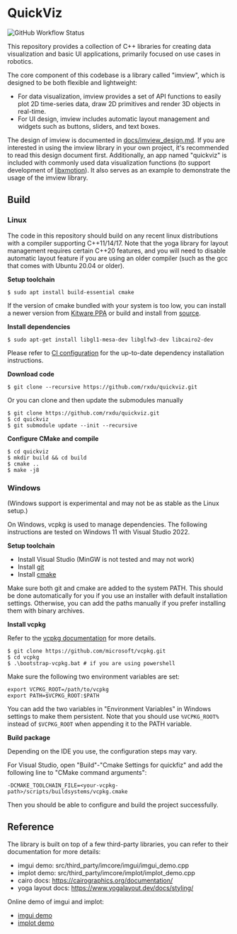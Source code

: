 # QuickViz

![GitHub Workflow Status](https://github.com/rxdu/quickviz/workflows/default/badge.svg)

This repository provides a collection of C++ libraries for creating data visualization and basic UI applications, primarily focused on use cases in robotics.

The core component of this codebase is a library called "imview", which is designed to be both flexible and lightweight:

* For data visualization, imview provides a set of API functions to easily plot 2D time-series data, draw 2D primitives
  and render 3D objects in real-time.
* For UI design, imview includes automatic layout management and widgets such as buttons, sliders, and text boxes.

The design of imview is documented in [docs/imview_design.md](docs/imview_design.md). If you are interested in using the imview library in your 
own project, it's recommended to read this design document first. Additionally, an app named "quickviz" is included with commonly used 
data visualization functions (to support development of [libxmotion](https://github.com/rxdu/libxmotion)). It also serves as an example to demonstrate 
the usage of the imview library.

## Build

### Linux

The code in this repository should build on any recent linux distributions with a compiler supporting C++11/14/17. Note
that the yoga library for layout management requires certain C++20 features, and you will need to disable automatic
layout feature if you are using an older compiler (such as the gcc that comes with Ubuntu 20.04 or older).

**Setup toolchain**

```
$ sudo apt install build-essential cmake
```

If the version of cmake bundled with your system is too low, you can install a newer version
from [Kitware PPA](https://apt.kitware.com/) or build and install from [source](https://cmake.org/download/).

**Install dependencies**

```
$ sudo apt-get install libgl1-mesa-dev libglfw3-dev libcairo2-dev
```

Please refer to [CI configuration](.github/workflows/default.yml) for the up-to-date dependency installation
instructions.

**Download code**

```
$ git clone --recursive https://github.com/rxdu/quickviz.git
```

Or you can clone and then update the submodules manually

```
$ git clone https://github.com/rxdu/quickviz.git
$ cd quickviz
$ git submodule update --init --recursive
```

**Configure CMake and compile**

```
$ cd quickviz
$ mkdir build && cd build
$ cmake ..
$ make -j8
```

### Windows

(Windows support is experimental and may not be as stable as the Linux setup.)

On Windows, vcpkg is used to manage dependencies. The following instructions are tested on Windows 11 with Visual Studio 2022.

**Setup toolchain**

* Install Visual Studio (MinGW is not tested and may not work)
* Install [git](https://gitforwindows.org/)
* Install [cmake](https://cmake.org/download/)

Make sure both git and cmake are added to the system PATH. This should be done automatically for you if you use an installer 
with default installation settings. Otherwise, you can add the paths manually if you prefer installing them with binary archives.

**Install vcpkg**

Refer to the [vcpkg documentation](https://learn.microsoft.com/en-us/vcpkg/get_started/get-started?pivots=shell-bash) for more details.

```
$ git clone https://github.com/microsoft/vcpkg.git
$ cd vcpkg
$ .\bootstrap-vcpkg.bat # if you are using powershell
```

Make sure the following two environment variables are set:

```
export VCPKG_ROOT=/path/to/vcpkg
export PATH=$VCPKG_ROOT:$PATH
```

You can add the two variables in "Environment Variables" in Windows settings to make them persistent. Note that you should use
`%VCPKG_ROOT%` instead of `$VCPKG_ROOT` when appending it to the PATH variable.

**Build package**

Depending on the IDE you use, the configuration steps may vary.

For Visual Studio, open "Build"-"Cmake Settings for quickfiz" and add the following line to "CMake command arguments":

```
-DCMAKE_TOOLCHAIN_FILE=<your-vcpkg-path>/scripts/buildsystems/vcpkg.cmake
```

Then you should be able to configure and build the project successfully.

## Reference

The library is built on top of a few third-party libraries, you can refer to their documentation for more details:

* imgui demo: src/third_party/imcore/imgui/imgui_demo.cpp
* implot demo: src/third_party/imcore/implot/implot_demo.cpp
* cairo docs: https://cairographics.org/documentation/
* yoga layout docs: https://www.yogalayout.dev/docs/styling/

Online demo of imgui and implot:

* [imgui demo](https://greggman.github.io/doodles/glfw-imgui/out/glfw-imgui.html)
* [implot demo](https://traineq.org/implot_demo/src/implot_demo.html)
